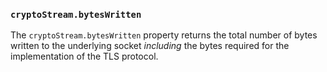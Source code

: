 ### `cryptoStream.bytesWritten`

<!-- YAML
added: v0.3.4
deprecated: v0.11.3
-->

The `cryptoStream.bytesWritten` property returns the total number of bytes
written to the underlying socket _including_ the bytes required for the
implementation of the TLS protocol.
